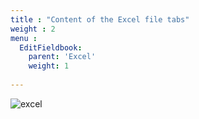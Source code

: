 ```yaml
---
title : "Content of the Excel file tabs"
weight : 2
menu :
  EditFieldbook:
    parent: 'Excel'
    weight: 1
  
---
```


![excel](https://agrofims.github.io/helpdocs/images/excel.png)